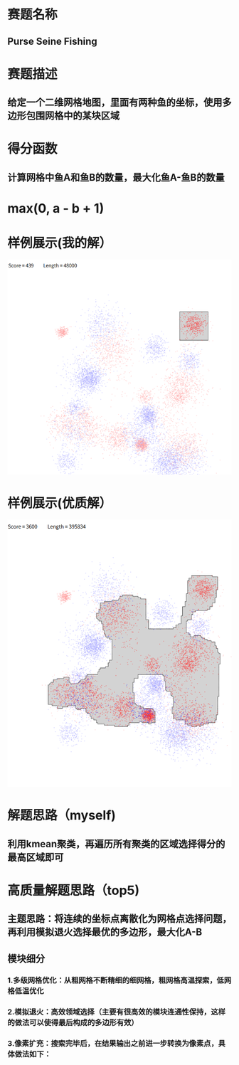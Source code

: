 # 赛题名称
## Purse Seine Fishing
# 赛题描述
## 给定一个二维网格地图，里面有两种鱼的坐标，使用多边形包围网格中的某块区域
# 得分函数
## 计算网格中鱼A和鱼B的数量，最大化鱼A-鱼B的数量
# max(0, a - b + 1)
# 样例展示(我的解）
![样例展示](./0.png)
# 样例展示(优质解）
![样例展示](./1.png)
# 解题思路（myself)
## 利用kmean聚类，再遍历所有聚类的区域选择得分的最高区域即可
# 高质量解题思路（top5)
## 主题思路：将连续的坐标点离散化为网格点选择问题，再利用模拟退火选择最优的多边形，最大化A-B
## 模块细分
### 1.多级网格优化：从粗网格不断精细的细网格，粗网格高温探索，低网格低温优化
### 2.模拟退火：高效领域选择（主要有很高效的模块连通性保持，这样的做法可以使得最后构成的多边形有效）
### 3.像素扩充：搜索完毕后，在结果输出之前进一步转换为像素点，具体做法如下：


